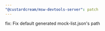 ```yaml
---
"@custardcream/msw-devtools-server": patch
---
```


fix: Fix default generated mock-list.json's path
